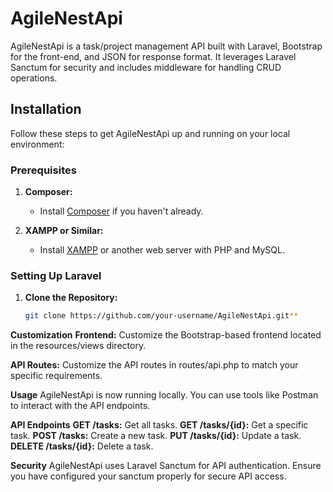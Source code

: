 # AgileNestApi

AgileNestApi is a task/project management API built with Laravel, Bootstrap for the front-end, and JSON for response format. It leverages Laravel Sanctum for security and includes middleware for handling CRUD operations.

## Installation

Follow these steps to get AgileNestApi up and running on your local environment:

### Prerequisites

1. **Composer:**
   - Install [Composer](https://getcomposer.org/) if you haven't already.

2. **XAMPP or Similar:**
   - Install [XAMPP](https://www.apachefriends.org/index.html) or another web server with PHP and MySQL.

### Setting Up Laravel

1. **Clone the Repository:**
   ```bash
   git clone https://github.com/your-username/AgileNestApi.git**
   
**Customization**
**Frontend:**
Customize the Bootstrap-based frontend located in the resources/views directory.

**API Routes:**
Customize the API routes in routes/api.php to match your specific requirements.

**Usage**
AgileNestApi is now running locally. You can use tools like Postman to interact with the API endpoints.

**API Endpoints**
**GET /tasks:** Get all tasks.
**GET /tasks/{id}:** Get a specific task.
**POST /tasks:** Create a new task.
**PUT /tasks/{id}:** Update a task.
**DELETE /tasks/{id}:** Delete a task.

**Security**
AgileNestApi uses Laravel Sanctum for API authentication. Ensure you have configured your sanctum properly for secure API access.
